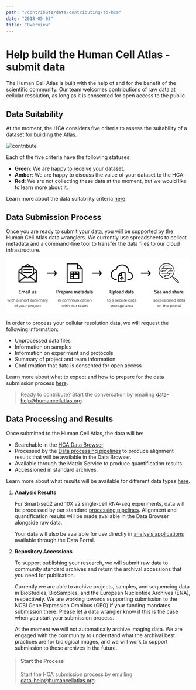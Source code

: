 ```yaml
---
path: "/contribute/data/contributing-to-hca"
date: "2018-05-03"
title: "Overview"
---
```


# Help build the Human Cell Atlas - submit data

The Human Cell Atlas is built with the help of and for the benefit of the scientific community. Our team welcomes contributions of raw data at cellular resolution, as long as it is consented for open access to the public.

## Data Suitability

At the moment, the HCA considers five criteria to assess the suitability of a dataset for building the Atlas.

![contribute](../_images/suitability_graph.png)

Each of the five criteria have the following statuses:

- **Green**: We are happy to receive your dataset.
- **Amber**: We are happy to discuss the value of your dataset to the HCA.
- **Red**: We are not collecting these data at the moment, but we would like to learn more about it.

Learn more about the data suitability criteria [here](/contribute/data/contributing-data-suitability.md).

## Data Submission Process

Once you are ready to submit your data, you will be supported by the Human Cell Atlas data wranglers. We currently use spreadsheets to collect metadata and a command-line tool to transfer the data files to our cloud infrastructure. 

![contribute](../_images/contribute.png)

In order to process your cellular resolution data, we will request the following information:

- Unprocessed data files
- Information on samples
- Information on experiment and protocols
- Summary of project and team information
- Confirmation that data is consented for open access

Learn more about what to expect and how to prepare for the data submission process [here](/contribute/data/tbd.md).

> Ready to contribute? Start the conversation by emailing [data-help@humancellatlas.org](mailto:data-help@humancellatlas.org).

## Data Processing and Results

Once submitted to the Human Cell Atlas, the data will be: 
 
- Searchable in the [HCA Data Browser](/explore/projects).
- Processed by the [Data processing pipelines](/pipelines) to produce alignment results that will be available in the Data Browser.
- Available through the Matrix Service to produce quantification results.
- Accessioned in standard archives.

Learn more about what results will be available for different data types [here](/contribute/data/tbd.md).

1. **Analysis Results**

    For Smart-seq2 and 10X v2 single-cell RNA-seq experiments, data will be processed by our standard [processing pipelines](/pipelines). Alignment and quantification results will be made available in the Data Browser alongside raw data.

    Your data will also be available for use directly in [analysis applications](/analyze/methods) available through the Data Portal.

1. **Repository Accessions**

    To support publishing your research, we will submit raw data to community standard archives and return the archival accessions that you need for publication.

    Currently we are able to archive projects, samples, and sequencing data in BioStudies, BioSamples, and the European Nucleotide Archives (ENA), respectively. We are working towards supporting submission to the NCBI Gene Expression Omnibus (GEO) if your funding mandates submission there. Please let a data wrangler know if this is the case when you start your submission process.

    At the moment we will not automatically archive imaging data. We are engaged with the community to understand what the archival best practices are for biological images, and we will work to support submission to these archives in the future.

> #### Start the Process
> Start the HCA submission process by emailing\
> [data-help@humancellatlas.org](mailto:data-help@humancellatlas.org).
